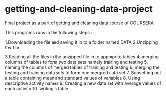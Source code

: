 # getting-and-cleaning-data-project
Final project as a part of getting and cleaning data course of COURSERA

This programs runs in the following steps :

1.Downloading the file and saving it in to a folder named DATA
2.Unzipping the file 

3.Reading all the files in the unzipped file in to approprite tables
4. merging columns of tables to form two data sets namely training and testing
5. naming the columns of merged tables of training and testing
6. merging the testing and training data sets to form one mergred data set
7. Subsetting  out a table containing mean and standard values of variables 
8. Using descriptive activity names
9. Creating a new data set with average values of each activity
10. writing a table 

